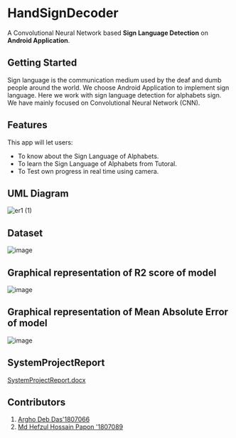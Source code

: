 # HandSignDecoder

A Convolutional Neural Network based **Sign Language Detection** on **Android Application**.

## Getting Started

Sign language is the communication medium used by the deaf and dumb people around the world. We choose Android Application to implement sign language. Here we work with sign language detection for alphabets sign. We have mainly focused on Convolutional Neural Network (CNN). 

## Features
This app will let users:
* To know about the Sign Language of Alphabets.
* To learn the Sign Language of Alphabets from Tutoral.
* To Test own progress in real time using camera.

## UML Diagram
![er1 (1)](https://user-images.githubusercontent.com/103327602/221424162-1ae983d5-c000-4a17-abed-fc864e91219a.png)

## Dataset
![image](https://user-images.githubusercontent.com/103327602/221424326-e440c958-8da6-4e69-b042-6f3cc4da95e3.png)

## Graphical representation of R2 score of model
![image](https://user-images.githubusercontent.com/103327602/221424435-dbf310a2-dc14-44a2-82eb-73723ba0e607.png)

## Graphical representation of Mean Absolute Error of model
![image](https://user-images.githubusercontent.com/103327602/221424537-350470d4-3f74-4efa-a326-88821d7379f4.png)

## SystemProjectReport
[SystemProjectReport.docx](https://github.com/RedRiotPapon/HandSignDecoder/files/10834217/SystemProjectReport.docx)

## Contributors
1. [Argho Deb Das'1807066](https://github.com/MrArgho)
2. [Md Hefzul Hossain Papon '1807089](https://github.com/RedRiotPapon)
